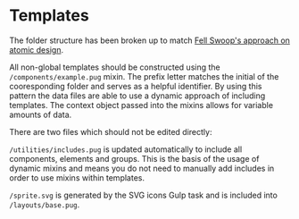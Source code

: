 # Templates

The folder structure has been broken up to match [Fell Swoop's approach on atomic design](https://github.com/fellswoop/wiki/wiki/Atomic-Design).

All non-global templates should be constructed using the `/components/example.pug` mixin. The prefix letter matches the initial of the cooresponding folder and serves as a helpful identifier. By using this pattern the data files are able to use a dynamic approach of including templates. The context object passed into the mixins allows for variable amounts of data.

There are two files which should not be edited directly:

`/utilities/includes.pug` is updated automatically to include all components, elements and groups. This is the basis of the usage of dynamic mixins and means you do not need to manually add includes in order to use mixins within templates.

`/sprite.svg` is generated by the SVG icons Gulp task and is included into `/layouts/base.pug`.